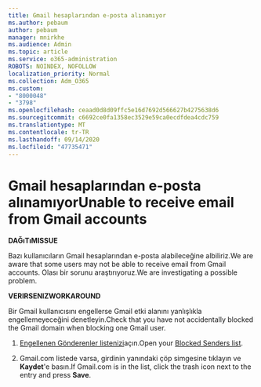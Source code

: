 ```yaml
---
title: Gmail hesaplarından e-posta alınamıyor
ms.author: pebaum
author: pebaum
manager: mnirkhe
ms.audience: Admin
ms.topic: article
ms.service: o365-administration
ROBOTS: NOINDEX, NOFOLLOW
localization_priority: Normal
ms.collection: Adm_O365
ms.custom:
- "8000048"
- "3798"
ms.openlocfilehash: ceaad0d8d09ffc5e16d7692d566627b4275638d6
ms.sourcegitcommit: c6692ce0fa1358ec3529e59ca0ecdfdea4cdc759
ms.translationtype: MT
ms.contentlocale: tr-TR
ms.lasthandoff: 09/14/2020
ms.locfileid: "47735471"
---
```

# <a name="unable-to-receive-email-from-gmail-accounts"></a><span data-ttu-id="503ec-102">Gmail hesaplarından e-posta alınamıyor</span><span class="sxs-lookup"><span data-stu-id="503ec-102">Unable to receive email from Gmail accounts</span></span>

<span data-ttu-id="503ec-103">**DAĞıTıM**</span><span class="sxs-lookup"><span data-stu-id="503ec-103">**ISSUE**</span></span>

<span data-ttu-id="503ec-104">Bazı kullanıcıların Gmail hesaplarından e-posta alabileceğine albiliriz.</span><span class="sxs-lookup"><span data-stu-id="503ec-104">We are aware that some users may not be able to receive email from Gmail accounts.</span></span> <span data-ttu-id="503ec-105">Olası bir sorunu araştırıyoruz.</span><span class="sxs-lookup"><span data-stu-id="503ec-105">We are investigating a possible problem.</span></span>

<span data-ttu-id="503ec-106">**VERIRSENIZ**</span><span class="sxs-lookup"><span data-stu-id="503ec-106">**WORKAROUND**</span></span>

<span data-ttu-id="503ec-107">Bir Gmail kullanıcısını engellerse Gmail etki alanını yanlışlıkla engellemeyeceğini denetleyin.</span><span class="sxs-lookup"><span data-stu-id="503ec-107">Check that you have not accidentally blocked the Gmail domain when blocking one Gmail user.</span></span>

1. <span data-ttu-id="503ec-108">[Engellenen Gönderenler listenizi](https://go.microsoft.com/fwlink/?linkid=2121010)açın.</span><span class="sxs-lookup"><span data-stu-id="503ec-108">Open your [Blocked Senders list](https://go.microsoft.com/fwlink/?linkid=2121010).</span></span>

2. <span data-ttu-id="503ec-109">Gmail.com listede varsa, girdinin yanındaki çöp simgesine tıklayın ve **Kaydet**'e basın.</span><span class="sxs-lookup"><span data-stu-id="503ec-109">If Gmail.com is in the list, click the trash icon next to the entry and press **Save**.</span></span>

